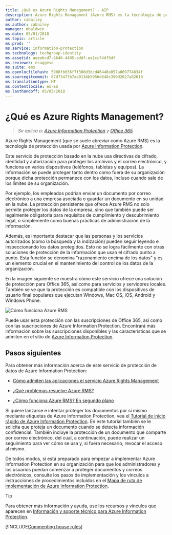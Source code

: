 ```yaml
---
title: ¿Qué es Azure Rights Management? - AIP
description: Azure Rights Management (Azure RMS) es la tecnología de protección usada por Azure Information Protection.
author: cabailey
ms.author: cabailey
manager: mbaldwin
ms.date: 05/01/2018
ms.topic: article
ms.prod: ''
ms.service: information-protection
ms.technology: techgroup-identity
ms.assetid: aeeebcd7-6646-4405-addf-ee1cc74df5df
ms.reviewer: esaggese
ms.suite: ems
ms.openlocfilehash: 5908fb636f7f360d3dcd46446e857a069774634f
ms.sourcegitcommit: 87d73477b7ae9134b5956d648c390d2027a82010
ms.translationtype: HT
ms.contentlocale: es-ES
ms.lasthandoff: 05/03/2018
---
```

# <a name="what-is-azure-rights-management"></a>¿Qué es Azure Rights Management?

>*Se aplica a: [Azure Information Protection](https://azure.microsoft.com/pricing/details/information-protection) y [Office 365](http://download.microsoft.com/download/E/C/F/ECF42E71-4EC0-48FF-AA00-577AC14D5B5C/Azure_Information_Protection_licensing_datasheet_EN-US.pdf)*


Azure Rights Management (que se suele abreviar como Azure RMS) es la tecnología de protección usada por [Azure Information Protection](what-is-information-protection.md).

Este servicio de protección basado en la nube usa directivas de cifrado, identidad y autorización para proteger los archivos y el correo electrónico, y funciona en varios dispositivos (teléfonos, tabletas y equipos). La información se puede proteger tanto dentro como fuera de su organización porque dicha protección permanece con los datos, incluso cuando sale de los límites de su organización.

Por ejemplo, los empleados podrían enviar un documento por correo electrónico a una empresa asociada o guardar un documento en su unidad en la nube. La protección persistente que ofrece Azure RMS no solo permite proteger los datos de la empresa, sino que también puede ser legalmente obligatoria para requisitos de cumplimiento y descubrimiento legal, o simplemente como buenas prácticas de administración de la información.

Además, es importante destacar que las personas y los servicios autorizados (como la búsqueda y la indización) pueden seguir leyendo e inspeccionando los datos protegidos. Esto no se logra fácilmente con otras soluciones de protección de la información que usan el cifrado punto a punto. Esta función se denomina "razonamiento encima de los datos" y es un elemento crucial en el mantenimiento del control de los datos de la organización.

En la imagen siguiente se muestra cómo este servicio ofrece una solución de protección para Office 365, así como para servicios y servidores locales. También se ve que la protección es compatible con los dispositivos de usuario final populares que ejecutan Windows, Mac OS, iOS, Android y Windows Phone.


![Cómo funciona Azure RMS](../media/AzRMS_elements.png)

Puede usar esta protección con las suscripciones de Office 365, así como con las suscripciones de Azure Information Protection. Encontrará más información sobre las suscripciones disponibles y las características que se admiten en el sitio de [Azure Information Protection](https://azure.microsoft.com/pricing/details/information-protection/).

## <a name="next-steps"></a>Pasos siguientes

Para obtener más información acerca de este servicio de protección de datos de Azure Information Protection:

- [Cómo admiten las aplicaciones el servicio Azure Rights Management](applications-support.md)

- [¿Qué problemas resuelve Azure RMS?](azure-rms-problems-it-solves.md)

- [¿Cómo funciona Azure RMS? En segundo plano](how-does-it-work.md)

Si quiere lanzarse e intentar proteger los documentos por sí mismo mediante etiquetas de Azure Information Protection, vea el [Tutorial de inicio rápido de Azure Information Protection](../get-started/infoprotect-quick-start-tutorial.md). En este tutorial también se le solicita que proteja un documento cuando se detecta información confidencial. También incluye la protección de un documento que comparte por correo electrónico, del cual, a continuación, puede realizar un seguimiento para ver cómo se usa y, si fuera necesario, revocar el acceso al mismo.

De todos modos, si está preparado para empezar a implementar Azure Information Protection en su organización para que los administradores y los usuarios puedan comenzar a proteger documentos y correos electrónicos, consulte los pasos de implementación y los vínculos a instrucciones de procedimientos incluidos en el [Mapa de ruta de implementación de Azure Information Protection](../plan-design/deployment-roadmap.md).

> [!TIP]
> Para obtener más información y ayuda, use los recursos y vínculos que aparecen en [Información y soporte técnico para Azure Information Protection](../get-started/information-support.md).

[!INCLUDE[Commenting house rules](../includes/houserules.md)]